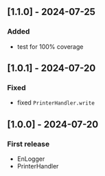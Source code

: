 ## [1.1.0] - 2024-07-25

### Added

- test for 100% coverage

## [1.0.1] - 2024-07-20

### Fixed

- fixed `PrinterHandler.write`

## [1.0.0] - 2024-07-20

### First release

- EnLogger
- PrinterHandler